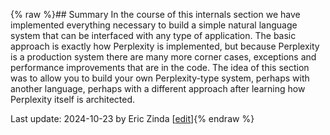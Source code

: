 {% raw %}## Summary
In the course of this internals section we have implemented everything necessary to build a simple natural language system that can be interfaced with any type of application.  The basic approach is exactly how Perplexity is implemented, but because Perplexity is a production system there are many more corner cases, exceptions and performance improvements that are in the code. The idea of this section was to allow you to build your own Perplexity-type system, perhaps with another language, perhaps with a different approach after learning how Perplexity itself is architected.


Last update: 2024-10-23 by Eric Zinda [[edit](https://github.com/EricZinda/Perplexity/edit/main/docs/pxint/pxint0230Summary.md)]{% endraw %}